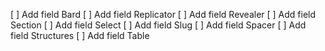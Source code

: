 [ ] Add field Bard
[ ] Add field Replicator
[ ] Add field Revealer
[ ] Add field Section
[ ] Add field Select
[ ] Add field Slug
[ ] Add field Spacer
[ ] Add field Structures
[ ] Add field Table
